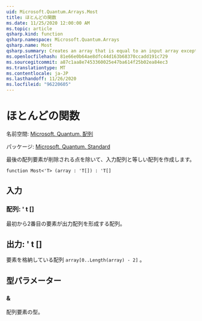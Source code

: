 ```yaml
---
uid: Microsoft.Quantum.Arrays.Most
title: ほとんどの関数
ms.date: 11/25/2020 12:00:00 AM
ms.topic: article
qsharp.kind: function
qsharp.namespace: Microsoft.Quantum.Arrays
qsharp.name: Most
qsharp.summary: Creates an array that is equal to an input array except that the last array element is dropped.
ms.openlocfilehash: 81e66e0b64ae8dfc44d163b68370ccadd191c729
ms.sourcegitcommit: a87c1aa8e7453360025e47ba614f25b02ea84ec3
ms.translationtype: MT
ms.contentlocale: ja-JP
ms.lasthandoff: 11/26/2020
ms.locfileid: "96220605"
---
```

# <a name="most-function"></a>ほとんどの関数

名前空間: [Microsoft. Quantum. 配列](xref:Microsoft.Quantum.Arrays)

パッケージ: [Microsoft. Quantum. Standard](https://nuget.org/packages/Microsoft.Quantum.Standard)


最後の配列要素が削除される点を除いて、入力配列と等しい配列を作成します。

```qsharp
function Most<'T> (array : 'T[]) : 'T[]
```


## <a name="input"></a>入力

### <a name="array--t"></a>配列: ' t []

最初から2番目の要素が出力配列を形成する配列。



## <a name="output--t"></a>出力: ' t []

要素を格納している配列 `array[0..Length(array) - 2]` 。

## <a name="type-parameters"></a>型パラメーター

### <a name="t"></a>&

配列要素の型。